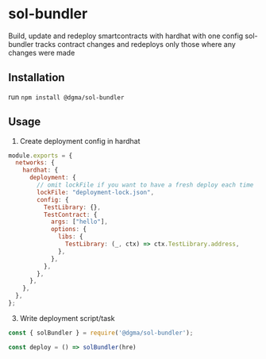 # sol-bundler
Build, update and redeploy smartcontracts with hardhat with one config
sol-bundler tracks contract changes and redeploys only those where any changes were made

## Installation
run `npm install @dgma/sol-bundler`
## Usage
1. Create deployment config in hardhat
```js
module.exports = {
  networks: {
    hardhat: {
      deployment: {
        // omit lockFile if you want to have a fresh deploy each time
        lockFile: "deployment-lock.json",
        config: {
          TestLibrary: {},
          TestContract: {
            args: ["hello"],
            options: {
              libs: {
                TestLibrary: (_, ctx) => ctx.TestLibrary.address,
              },
            },
          },
        },
      },
    },
  },
};
```
3. Write deployment script/task
```js
const { solBundler } = require('@dgma/sol-bundler');

const deploy = () => solBundler(hre)
```